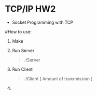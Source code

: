 #	TCP/IP HW2
*	Socket Programming with TCP


#How to use:
1.	Make
	
2.	Run Server
	> ./Server
	
3.	Run Client
	> ./Client [ Amount of transmission ]
4.	
	 
